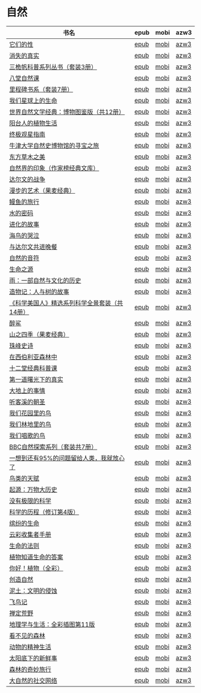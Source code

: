 # 自然

| 书名 | epub | mobi | azw3 |
| --- | --- | --- | --- |
| [它们的性](http://ct.dalanmei.com/f/31084289-771246748-456fec) | [epub](http://ct.dalanmei.com/f/31084289-771246748-456fec) | [mobi](http://ct.dalanmei.com/f/31084289-771231463-5c12d5) | [azw3](http://ct.dalanmei.com/f/31084289-771236443-3ff359) |
| [消失的真实](http://ct.dalanmei.com/f/31084289-771246140-d44f98) | [epub](http://ct.dalanmei.com/f/31084289-771246140-d44f98) | [mobi](http://ct.dalanmei.com/f/31084289-771230500-892977) | [azw3](http://ct.dalanmei.com/f/31084289-771235897-a19b42) |
| [三桅帆科普系列丛书（套装3册）](http://ct.dalanmei.com/f/31084289-599505580-240f09) | [epub](http://ct.dalanmei.com/f/31084289-599505580-240f09) | [mobi](http://ct.dalanmei.com/f/31084289-599481338-73654c) | [azw3](http://ct.dalanmei.com/f/31084289-599505207-8fe520) |
| [八堂自然课](http://ct.dalanmei.com/f/31084289-582590426-e87a4e) | [epub](http://ct.dalanmei.com/f/31084289-582590426-e87a4e) | [mobi](http://ct.dalanmei.com/f/31084289-582590254-2500fa) | [azw3](http://ct.dalanmei.com/f/31084289-582590377-63c86a) |
| [里程碑书系（套装7册）](http://ct.dalanmei.com/f/31084289-570298576-10927e) | [epub](http://ct.dalanmei.com/f/31084289-570298576-10927e) | [mobi](http://ct.dalanmei.com/f/31084289-570173854-74faca) | [azw3](http://ct.dalanmei.com/f/31084289-570367388-08c0bf) |
| [我们星球上的生命](http://ct.dalanmei.com/f/31084289-570325929-68d9e0) | [epub](http://ct.dalanmei.com/f/31084289-570325929-68d9e0) | [mobi](http://ct.dalanmei.com/f/31084289-570154946-b2d7b6) | [azw3](http://ct.dalanmei.com/f/31084289-571395520-738896) |
| [世界自然文学经典：博物图鉴版（共12册）](http://ct.dalanmei.com/f/31084289-570327602-a67e7a) | [epub](http://ct.dalanmei.com/f/31084289-570327602-a67e7a) | [mobi](http://ct.dalanmei.com/f/31084289-570155043-d98a65) | [azw3](http://ct.dalanmei.com/f/31084289-571396405-0f70f5) |
| [阳台人的植物生活](http://ct.dalanmei.com/f/31084289-570353336-57cb84) | [epub](http://ct.dalanmei.com/f/31084289-570353336-57cb84) | [mobi](http://ct.dalanmei.com/f/31084289-570161396-7aa04a) | [azw3](http://ct.dalanmei.com/f/31084289-571401613-28bf92) |
| [终极观星指南](http://ct.dalanmei.com/f/31084289-570355709-6db85d) | [epub](http://ct.dalanmei.com/f/31084289-570355709-6db85d) | [mobi](http://ct.dalanmei.com/f/31084289-570143111-60d3d9) | [azw3](http://ct.dalanmei.com/f/31084289-571403461-ccbee4) |
| [牛津大学自然史博物馆的寻宝之旅](http://ct.dalanmei.com/f/31084289-570267989-c36038) | [epub](http://ct.dalanmei.com/f/31084289-570267989-c36038) | [mobi](http://ct.dalanmei.com/f/31084289-570125508-2fb575) | [azw3](http://ct.dalanmei.com/f/31084289-571407636-6fae9c) |
| [东方草木之美](http://ct.dalanmei.com/f/31084289-570269779-c00238) | [epub](http://ct.dalanmei.com/f/31084289-570269779-c00238) | [mobi](http://ct.dalanmei.com/f/31084289-570127599-9d123b) | [azw3](http://ct.dalanmei.com/f/31084289-571409595-a0f420) |
| [自然界的印象（作家榜经典文库）](http://ct.dalanmei.com/f/31084289-570252731-6e5dff) | [epub](http://ct.dalanmei.com/f/31084289-570252731-6e5dff) | [mobi](http://ct.dalanmei.com/f/31084289-569464738-5076e1) | [azw3](http://ct.dalanmei.com/f/31084289-571411552-7d6ae9) |
| [达尔文的战争](http://ct.dalanmei.com/f/31084289-570259314-56901f) | [epub](http://ct.dalanmei.com/f/31084289-570259314-56901f) | [mobi](http://ct.dalanmei.com/f/31084289-570108755-173de1) | [azw3](http://ct.dalanmei.com/f/31084289-571416295-e41f2f) |
| [漫步的艺术（果麦经典）](http://ct.dalanmei.com/f/31084289-572016077-50a68f) | [epub](http://ct.dalanmei.com/f/31084289-572016077-50a68f) | [mobi](http://ct.dalanmei.com/f/31084289-571659889-f3980f) | [azw3](http://ct.dalanmei.com/f/31084289-572083199-77994a) |
| [鳗鱼的旅行](http://ct.dalanmei.com/f/31084289-572058441-b1b888) | [epub](http://ct.dalanmei.com/f/31084289-572058441-b1b888) | [mobi](http://ct.dalanmei.com/f/31084289-571731909-a80d37) | [azw3](http://ct.dalanmei.com/f/31084289-572084614-924eb5) |
| [水的密码](http://ct.dalanmei.com/f/31084289-572063567-d2ab92) | [epub](http://ct.dalanmei.com/f/31084289-572063567-d2ab92) | [mobi](http://ct.dalanmei.com/f/31084289-571731707-0eaba8) | [azw3](http://ct.dalanmei.com/f/31084289-572084822-1c34fb) |
| [进化的故事](http://ct.dalanmei.com/f/31084289-572085076-188898) | [epub](http://ct.dalanmei.com/f/31084289-572085076-188898) | [mobi](http://ct.dalanmei.com/f/31084289-571729007-3c3af3) | [azw3](http://ct.dalanmei.com/f/31084289-572112316-8179dd) |
| [海鸟的哭泣](http://ct.dalanmei.com/f/31084289-572088430-c42dc7) | [epub](http://ct.dalanmei.com/f/31084289-572088430-c42dc7) | [mobi](http://ct.dalanmei.com/f/31084289-571728370-f9e779) | [azw3](http://ct.dalanmei.com/f/31084289-572112901-85595b) |
| [与达尔文共进晚餐](http://ct.dalanmei.com/f/31084289-572114388-8d1dde) | [epub](http://ct.dalanmei.com/f/31084289-572114388-8d1dde) | [mobi](http://ct.dalanmei.com/f/31084289-571713521-831859) | [azw3](http://ct.dalanmei.com/f/31084289-572129200-5da740) |
| [自然的音符](http://ct.dalanmei.com/f/31084289-572114441-9b1986) | [epub](http://ct.dalanmei.com/f/31084289-572114441-9b1986) | [mobi](http://ct.dalanmei.com/f/31084289-571713287-e5b740) | [azw3](http://ct.dalanmei.com/f/31084289-572129899-3c7f06) |
| [生命之源](http://ct.dalanmei.com/f/31084289-572115247-42b31f) | [epub](http://ct.dalanmei.com/f/31084289-572115247-42b31f) | [mobi](http://ct.dalanmei.com/f/31084289-571709098-be2102) | [azw3](http://ct.dalanmei.com/f/31084289-572136758-cac5e3) |
| [雨：一部自然与文化的历史](http://ct.dalanmei.com/f/31084289-572116635-7868d7) | [epub](http://ct.dalanmei.com/f/31084289-572116635-7868d7) | [mobi](http://ct.dalanmei.com/f/31084289-571665993-5e7775) | [azw3](http://ct.dalanmei.com/f/31084289-572176456-9c01d7) |
| [造物记：人与树的故事](http://ct.dalanmei.com/f/31084289-572116655-c25a50) | [epub](http://ct.dalanmei.com/f/31084289-572116655-c25a50) | [mobi](http://ct.dalanmei.com/f/31084289-571665763-a21ec6) | [azw3](http://ct.dalanmei.com/f/31084289-572176492-d694e3) |
| [《科学美国人》精选系列科学全景套装（共14册）](http://ct.dalanmei.com/f/31084289-572123864-ba6420) | [epub](http://ct.dalanmei.com/f/31084289-572123864-ba6420) | [mobi](http://ct.dalanmei.com/f/31084289-571636121-2a5898) | [azw3](http://ct.dalanmei.com/f/31084289-572184519-65ed49) |
| [醉鲨](http://ct.dalanmei.com/f/31084289-572127754-caba78) | [epub](http://ct.dalanmei.com/f/31084289-572127754-caba78) | [mobi](http://ct.dalanmei.com/f/31084289-571630527-5a9b3a) | [azw3](http://ct.dalanmei.com/f/31084289-572187740-516a8c) |
| [山之四季（果麦经典）](http://ct.dalanmei.com/f/31084289-571802007-9dccfd) | [epub](http://ct.dalanmei.com/f/31084289-571802007-9dccfd) | [mobi](http://ct.dalanmei.com/f/31084289-571532244-aeccd6) | [azw3](http://ct.dalanmei.com/f/31084289-572195092-fba9fe) |
| [珠峰史诗](http://ct.dalanmei.com/f/31084289-571802270-c43cc8) | [epub](http://ct.dalanmei.com/f/31084289-571802270-c43cc8) | [mobi](http://ct.dalanmei.com/f/31084289-571532534-81fd21) | [azw3](http://ct.dalanmei.com/f/31084289-572195122-77131d) |
| [在西伯利亚森林中](http://ct.dalanmei.com/f/31084289-571803550-b23480) | [epub](http://ct.dalanmei.com/f/31084289-571803550-b23480) | [mobi](http://ct.dalanmei.com/f/31084289-571533832-f34ea5) | [azw3](http://ct.dalanmei.com/f/31084289-572195346-9cc5a1) |
| [十二堂经典科普课](http://ct.dalanmei.com/f/31084289-571803829-fd98cc) | [epub](http://ct.dalanmei.com/f/31084289-571803829-fd98cc) | [mobi](http://ct.dalanmei.com/f/31084289-571534098-e605cb) | [azw3](http://ct.dalanmei.com/f/31084289-572195424-e76d6c) |
| [第一道曙光下的真实](http://ct.dalanmei.com/f/31084289-571810908-ecfb73) | [epub](http://ct.dalanmei.com/f/31084289-571810908-ecfb73) | [mobi](http://ct.dalanmei.com/f/31084289-571541880-caa066) | [azw3](http://ct.dalanmei.com/f/31084289-572196383-b33b32) |
| [大地上的事情](http://ct.dalanmei.com/f/31084289-571814293-451e58) | [epub](http://ct.dalanmei.com/f/31084289-571814293-451e58) | [mobi](http://ct.dalanmei.com/f/31084289-571543662-07f843) | [azw3](http://ct.dalanmei.com/f/31084289-572196625-0c94c5) |
| [听客溪的朝圣](http://ct.dalanmei.com/f/31084289-571815346-d05aa2) | [epub](http://ct.dalanmei.com/f/31084289-571815346-d05aa2) | [mobi](http://ct.dalanmei.com/f/31084289-571545386-730ce0) | [azw3](http://ct.dalanmei.com/f/31084289-572197786-91b041) |
| [我们花园里的鸟](http://ct.dalanmei.com/f/31084289-571849401-a37800) | [epub](http://ct.dalanmei.com/f/31084289-571849401-a37800) | [mobi](http://ct.dalanmei.com/f/31084289-571550599-28555a) | [azw3](http://ct.dalanmei.com/f/31084289-572201697-11d71c) |
| [我们林地里的鸟](http://ct.dalanmei.com/f/31084289-571854361-81ce73) | [epub](http://ct.dalanmei.com/f/31084289-571854361-81ce73) | [mobi](http://ct.dalanmei.com/f/31084289-571550869-0cbf0c) | [azw3](http://ct.dalanmei.com/f/31084289-572201900-369a23) |
| [我们唱歌的鸟](http://ct.dalanmei.com/f/31084289-571861230-86ff6d) | [epub](http://ct.dalanmei.com/f/31084289-571861230-86ff6d) | [mobi](http://ct.dalanmei.com/f/31084289-571551058-588709) | [azw3](http://ct.dalanmei.com/f/31084289-572202103-54625f) |
| [BBC自然探索系列（套装共7册）](http://ct.dalanmei.com/f/31084289-571920555-c8f087) | [epub](http://ct.dalanmei.com/f/31084289-571920555-c8f087) | [mobi](http://ct.dalanmei.com/f/31084289-571559196-61dbf9) | [azw3](http://ct.dalanmei.com/f/31084289-572211615-36b731) |
| [一想到还有95%的问题留给人类，我就放心了](http://ct.dalanmei.com/f/31084289-571737666-654f7d) | [epub](http://ct.dalanmei.com/f/31084289-571737666-654f7d) | [mobi](http://ct.dalanmei.com/f/31084289-571603668-3cc7d1) | [azw3](http://ct.dalanmei.com/f/31084289-571916705-5376bc) |
| [鸟类的天赋](http://ct.dalanmei.com/f/31084289-571775090-8f3ee2) | [epub](http://ct.dalanmei.com/f/31084289-571775090-8f3ee2) | [mobi](http://ct.dalanmei.com/f/31084289-571499719-bdfacd) | [azw3](http://ct.dalanmei.com/f/31084289-571919934-76cf25) |
| [起源：万物大历史](http://ct.dalanmei.com/f/31084289-572122983-5148ed) | [epub](http://ct.dalanmei.com/f/31084289-572122983-5148ed) | [mobi](http://ct.dalanmei.com/f/31084289-571594851-b49b77) | [azw3](http://ct.dalanmei.com/f/31084289-571981680-1b14de) |
| [没有极限的科学](http://ct.dalanmei.com/f/31084289-572123061-8c923a) | [epub](http://ct.dalanmei.com/f/31084289-572123061-8c923a) | [mobi](http://ct.dalanmei.com/f/31084289-571594778-cc5900) | [azw3](http://ct.dalanmei.com/f/31084289-571981956-0c78d5) |
| [科学的历程（修订第4版）](http://ct.dalanmei.com/f/31084289-572126950-44d851) | [epub](http://ct.dalanmei.com/f/31084289-572126950-44d851) | [mobi](http://ct.dalanmei.com/f/31084289-571594277-4a3957) | [azw3](http://ct.dalanmei.com/f/31084289-571984704-21a610) |
| [缤纷的生命](http://ct.dalanmei.com/f/31084289-571814283-a0bb53) | [epub](http://ct.dalanmei.com/f/31084289-571814283-a0bb53) | [mobi](http://ct.dalanmei.com/f/31084289-571543654-8169d8) | [azw3](http://ct.dalanmei.com/f/31084289-572015119-484955) |
| [云彩收集者手册](http://ct.dalanmei.com/f/31084289-571815944-3c41ae) | [epub](http://ct.dalanmei.com/f/31084289-571815944-3c41ae) | [mobi](http://ct.dalanmei.com/f/31084289-571546892-db2c3a) | [azw3](http://ct.dalanmei.com/f/31084289-572021441-055ffd) |
| [生命的法则](http://ct.dalanmei.com/f/31084289-571883871-7396ec) | [epub](http://ct.dalanmei.com/f/31084289-571883871-7396ec) | [mobi](http://ct.dalanmei.com/f/31084289-571553278-f49b52) | [azw3](http://ct.dalanmei.com/f/31084289-572069679-5a83ce) |
| [植物知道生命的答案](http://ct.dalanmei.com/f/31084289-571915557-2a1250) | [epub](http://ct.dalanmei.com/f/31084289-571915557-2a1250) | [mobi](http://ct.dalanmei.com/f/31084289-571557529-d9a60d) | [azw3](http://ct.dalanmei.com/f/31084289-572074548-7bdb9e) |
| [你好！植物（全彩）](http://ct.dalanmei.com/f/31084289-571732487-d9c2cb) | [epub](http://ct.dalanmei.com/f/31084289-571732487-d9c2cb) | [mobi](http://ct.dalanmei.com/f/31084289-571586862-10d9c9) | [azw3](http://ct.dalanmei.com/f/31084289-571844207-680ef7) |
| [创造自然](http://ct.dalanmei.com/f/31084289-571736727-d1cb2e) | [epub](http://ct.dalanmei.com/f/31084289-571736727-d1cb2e) | [mobi](http://ct.dalanmei.com/f/31084289-571581882-dd6457) | [azw3](http://ct.dalanmei.com/f/31084289-571860596-20b2b1) |
| [泥土：文明的侵蚀](http://ct.dalanmei.com/f/31084289-571737235-36bdc1) | [epub](http://ct.dalanmei.com/f/31084289-571737235-36bdc1) | [mobi](http://ct.dalanmei.com/f/31084289-571590482-5992e3) | [azw3](http://ct.dalanmei.com/f/31084289-571863094-22cdea) |
| [飞鸟记](http://ct.dalanmei.com/f/31084289-571737555-9d7ca6) | [epub](http://ct.dalanmei.com/f/31084289-571737555-9d7ca6) | [mobi](http://ct.dalanmei.com/f/31084289-571589121-88044c) | [azw3](http://ct.dalanmei.com/f/31084289-571867506-3df65d) |
| [禅定荒野](None) | [epub](None) | [mobi](None) | [azw3](None) |
| [地理学与生活：全彩插图第11版](http://ct.dalanmei.com/f/31084289-571738404-549091) | [epub](http://ct.dalanmei.com/f/31084289-571738404-549091) | [mobi](http://ct.dalanmei.com/f/31084289-571588206-6acae1) | [azw3](http://ct.dalanmei.com/f/31084289-571868935-934e38) |
| [看不见的森林](http://ct.dalanmei.com/f/31084289-571776732-484292) | [epub](http://ct.dalanmei.com/f/31084289-571776732-484292) | [mobi](http://ct.dalanmei.com/f/31084289-571512876-6be30c) | [azw3](http://ct.dalanmei.com/f/31084289-571876280-9f0eea) |
| [动物的精神生活](http://ct.dalanmei.com/f/31084289-571778605-714f1c) | [epub](http://ct.dalanmei.com/f/31084289-571778605-714f1c) | [mobi](http://ct.dalanmei.com/f/31084289-571518479-dcacf5) | [azw3](http://ct.dalanmei.com/f/31084289-571877634-f53d17) |
| [太阳底下的新鲜事](http://ct.dalanmei.com/f/31084289-571778794-235474) | [epub](http://ct.dalanmei.com/f/31084289-571778794-235474) | [mobi](http://ct.dalanmei.com/f/31084289-571521810-f19a14) | [azw3](http://ct.dalanmei.com/f/31084289-571878059-393190) |
| [森林的奇妙旅行](http://ct.dalanmei.com/f/31084289-571787754-2932cd) | [epub](http://ct.dalanmei.com/f/31084289-571787754-2932cd) | [mobi](http://ct.dalanmei.com/f/31084289-571455194-6e4042) | [azw3](http://ct.dalanmei.com/f/31084289-571888564-c94cd0) |
| [大自然的社交网络](http://ct.dalanmei.com/f/31084289-571787758-55ddd0) | [epub](http://ct.dalanmei.com/f/31084289-571787758-55ddd0) | [mobi](http://ct.dalanmei.com/f/31084289-571455198-3d7846) | [azw3](http://ct.dalanmei.com/f/31084289-571888596-83d77f) |
